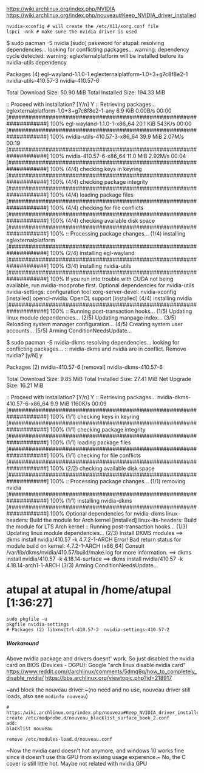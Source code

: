 https://wiki.archlinux.org/index.php/NVIDIA
https://wiki.archlinux.org/index.php/nouveau#Keep_NVIDIA_driver_installed

```
nvidia-xconfig # will create the /etc/X11/xorg.conf file
lspci -nnk # make sure the nvidia driver is used
```

$ sudo pacman -S nvidia
[sudo] password for atupal: 
resolving dependencies...
looking for conflicting packages...
warning: dependency cycle detected:
warning: eglexternalplatform will be installed before its nvidia-utils dependency

Packages (4) egl-wayland-1.1.0-1  eglexternalplatform-1.0+3+g7c8f8e2-1  nvidia-utils-410.57-3  nvidia-410.57-6

Total Download Size:    50.90 MiB
Total Installed Size:  194.33 MiB

:: Proceed with installation? [Y/n] Y
:: Retrieving packages...
 eglexternalplatform-1.0+3+g7c8f8e2-1-any                                                   6.9 KiB  0.00B/s 00:00 [####################################################################] 100%
 egl-wayland-1.1.0-1-x86_64                                                                20.1 KiB   543K/s 00:00 [####################################################################] 100%
 nvidia-utils-410.57-3-x86_64                                                              39.9 MiB  2.07M/s 00:19 [####################################################################] 100%
 nvidia-410.57-6-x86_64                                                                    11.0 MiB  2.92M/s 00:04 [####################################################################] 100%
(4/4) checking keys in keyring                                                                                     [####################################################################] 100%
(4/4) checking package integrity                                                                                   [####################################################################] 100%
(4/4) loading package files                                                                                        [####################################################################] 100%
(4/4) checking for file conflicts                                                                                  [####################################################################] 100%
(4/4) checking available disk space                                                                                [####################################################################] 100%
:: Processing package changes...
(1/4) installing eglexternalplatform                                                                               [####################################################################] 100%
(2/4) installing egl-wayland                                                                                       [####################################################################] 100%
(3/4) installing nvidia-utils                                                                                      [####################################################################] 100%
If you run into trouble with CUDA not being available, run nvidia-modprobe first.
Optional dependencies for nvidia-utils
    nvidia-settings: configuration tool
    xorg-server-devel: nvidia-xconfig [installed]
    opencl-nvidia: OpenCL support [installed]
(4/4) installing nvidia                                                                                            [####################################################################] 100%
:: Running post-transaction hooks...
(1/5) Updating linux module dependencies...
(2/5) Updating manpage index...
(3/5) Reloading system manager configuration...
(4/5) Creating system user accounts...
(5/5) Arming ConditionNeedsUpdate...









$ sudo pacman -S nvidia-dkms
resolving dependencies...
looking for conflicting packages...
:: nvidia-dkms and nvidia are in conflict. Remove nvidia? [y/N] y

Packages (2) nvidia-410.57-6 [removal]  nvidia-dkms-410.57-6

Total Download Size:    9.85 MiB
Total Installed Size:  27.41 MiB
Net Upgrade Size:      16.21 MiB

:: Proceed with installation? [Y/n] Y
:: Retrieving packages...
 nvidia-dkms-410.57-6-x86_64                                                                9.9 MiB  1160K/s 00:09 [####################################################################] 100%
(1/1) checking keys in keyring                                                                                     [####################################################################] 100%
(1/1) checking package integrity                                                                                   [####################################################################] 100%
(1/1) loading package files                                                                                        [####################################################################] 100%
(1/1) checking for file conflicts                                                                                  [####################################################################] 100%
(2/2) checking available disk space                                                                                [####################################################################] 100%
:: Processing package changes...
(1/1) removing nvidia                                                                                              [####################################################################] 100%
(1/1) installing nvidia-dkms                                                                                       [####################################################################] 100%
Optional dependencies for nvidia-dkms
    linux-headers: Build the module for Arch kernel [installed]
    linux-lts-headers: Build the module for LTS Arch kernel
:: Running post-transaction hooks...
(1/3) Updating linux module dependencies...
(2/3) Install DKMS modules
==> dkms install nvidia/410.57 -k 4.7.2-1-ARCH
Error! Bad return status for module build on kernel: 4.7.2-1-ARCH (x86_64)
Consult /var/lib/dkms/nvidia/410.57/build/make.log for more information.
==> dkms install nvidia/410.57 -k 4.18.14-surface
==> dkms install nvidia/410.57 -k 4.18.14-arch1-1-ARCH
(3/3) Arming ConditionNeedsUpdate...
# atupal at atupal in /home/atupal [1:36:27]



```shell
sudo pkgfile -u
pkgfile nvidia-settings
# Packages (2) libxnvctrl-410.57-2  nvidia-settings-410.57-2
```
##### Workaround

Above nvidia package and drivers doesnt' work.
So just disabled the nvidia card on BIOS (Devices - DGPU): Google "arch linux disable nvidia card"
https://www.reddit.com/r/archlinux/comments/5dmq8q/how_to_completely_disable_nvidia/
https://bbs.archlinux.org/viewtopic.php?id=218917

~and block the nouveau driver:~(no need and no use, nouveau driver still loads, also see `modinfo nouveau`)
```shell
# https:/wiki.archlinux.org/index.php/nouveau#Keep_NVIDIA_driver_installed
create /etc/modprobe.d/nouveau_blacklist_surface_book_2.conf
add:
blacklist nouveau

remove /etc/modules-load.d/nouveau.conf
```

~Now the nvidia card doesn't hot anymore, and windows 10 works fine since it doesn't use this GPU from exising usage experence.~ No, the C cover is still little hot. Maybe not related with nvidia GPU
